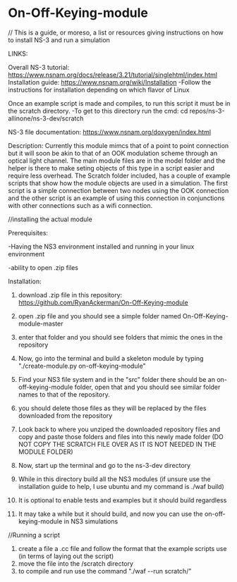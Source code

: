 # On-Off-Keying-module


// This is a guide, or moreso, a list or resources giving instructions on how to install NS-3 and run a simulation

LINKS:

Overall NS-3 tutorial: https://www.nsnam.org/docs/release/3.21/tutorial/singlehtml/index.html
Installation guide: https://www.nsnam.org/wiki/Installation
                -Follow the instructions for installation depending on which flavor of Linux

Once an example script is made and compiles, to run this script it must be in the scratch directory.
                                          -To get to this directory run the cmd: cd repos/ns-3-allinone/ns-3-dev/scratch
                                          
NS-3 file documentation: https://www.nsnam.org/doxygen/index.html

Description:
                Currently this module mimcs that of a point to point connection but it will soon be akin to that of an OOK modulation scheme through an optical light channel. The main module files are in the model folder and the helper is there to make seting objects of this type in a script easier and require less overhead. 
                The Scratch folder included, has a couple of example scripts that show how the module objects are used in a simulation. The first script is a simple connection between two nodes using the OOK connection and the other script is an example of using this connection in conjunctions with other connections such as a wifi connection.


//installing the actual module

Prerequisites:

-Having the NS3 environment installed and running in your linux environment

-ability to open .zip files

Installation:

1) download .zip file in this repository: https://github.com/RyanAckerman/On-Off-Keying-module

2) open .zip file and you should see a simple folder named On-Off-Keying-module-master

3) enter that folder and you should see folders that mimic the ones in the repository

4) Now, go into the terminal and build a skeleton module by typing "./create-module.py on-off-keying-module"

5) Find your NS3 file system and in the "src" folder there should be an on-off-keying-module folder, open that and you should see similar folder names to that of the repository.

6) you should delete those files as they will be replaced by the files downloaded from the repository

7) Look back to where you unziped the downloaded repository files and copy and paste those folders and files into this newly made folder (DO NOT COPY THE SCRATCH FILE OVER AS IT IS NOT NEEDED IN THE MODULE FOLDER)

8) Now, start up the terminal and go to the ns-3-dev directory

9) While in this directory build all the NS3 modules (if unsure use the installation guide to help, I use ubuntu and my command is ./waf build)

10) It is optional to enable tests and examples but it should build regardless

11) It may take a while but it should build, and now you can use the on-off-keying-module in NS3 simulations


//Running a script

1) create a file a .cc file and follow the format that the example scripts use (in terms of laying out the script)
2) move the file into the /scratch directory
3) to compile and run use the command "./waf --run scratch/<filename>"
